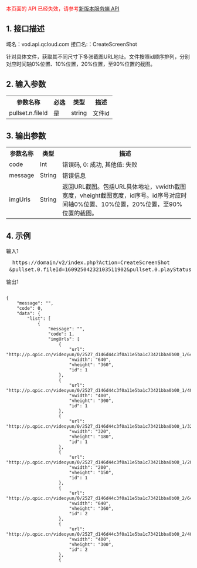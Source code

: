 <font color=RED>本页面的 API 已经失效，请参考</font>[新版本服务端 API](/document/product/266/7788)

## 1. 接口描述
 
域名：vod.api.qcloud.com 
接口名:：CreateScreenShot 

针对具体文件，获取其不同尺寸下多张截图URL地址。文件按照id顺序排列，分别对应时间轴0%位置、10%位置，20%位置，至90%位置的截图。

 

## 2. 输入参数
 
<table class="t"><tbody><tr>
<th><b>参数名称</b></th>
<th><b>必选</b></th>
<th><b>类型</b></th>
<th><b>描述</b></th>
<tr>
<td> pullset.n.fileId
<td> 是
<td> string
<td> 文件id
</tbody></table>

 

## 3. 输出参数
 
<table class="t"><tbody><tr>
<th><b>参数名称</b></th>
<th><b>类型</b></th>
<th><b>描述</b></th>
<tr>
<td> code
<td> Int
<td> 错误码, 0: 成功, 其他值: 失败
<tr>
<td> message
<td> String
<td> 错误信息
<tr>
<td> imgUrls
<td> String
<td> 返回URL截图。包括URL具体地址，vwidth截图宽度，vheight截图宽度，id序号。id序号对应时间轴0%位置、10%位置，20%位置，至90%位置的截图。
</tbody></table>


 

## 4. 示例
 
输入1
<pre>
  https://domain/v2/index.php?Action=CreateScreenShot
 &pullset.0.fileId=16092504232103511902&pullset.0.playStatus=0&<a href="http://tcecqpoc.fsphere.cn/doc/api/229/6976">公共请求参数</a>
</pre>
输出1
```

{
    "message": "", 
    "code": 0, 
    "data": {
        "list": [
            {
                "message": "", 
                "code": 1, 
                "imgUrls": [
                    {
                        "url": "http://p.qpic.cn/videoyun/0/2527_d146d44c3f0a11e5ba1c73421bba0b00_1/640", 
                        "vwidth": "640", 
                        "vheight": "360", 
                        "id": 1
                    }, 
                    {
                        "url": "http://p.qpic.cn/videoyun/0/2527_d146d44c3f0a11e5ba1c73421bba0b00_1/400", 
                        "vwidth": "400", 
                        "vheight": "300", 
                        "id": 1
                    }, 
                    {
                        "url": "http://p.qpic.cn/videoyun/0/2527_d146d44c3f0a11e5ba1c73421bba0b00_1/320", 
                        "vwidth": "320", 
                        "vheight": "180", 
                        "id": 1
                    }, 
                    {
                        "url": "http://p.qpic.cn/videoyun/0/2527_d146d44c3f0a11e5ba1c73421bba0b00_1/200", 
                        "vwidth": "200", 
                        "vheight": "150", 
                        "id": 1
                    }, 
                    {
                        "url": "http://p.qpic.cn/videoyun/0/2527_d146d44c3f0a11e5ba1c73421bba0b00_2/640", 
                        "vwidth": "640", 
                        "vheight": "360", 
                        "id": 2
                    }, 
                    {
                        "url": "http://p.qpic.cn/videoyun/0/2527_d146d44c3f0a11e5ba1c73421bba0b00_2/400", 
                        "vwidth": "400", 
                        "vheight": "300", 
                        "id": 2
                    }, 
                    {

```

